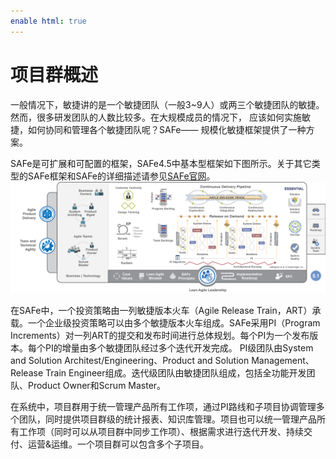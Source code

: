 ```yaml
---
enable html: true
---
```

# 项目群概述

一般情况下，敏捷讲的是一个敏捷团队（一般3~9人）或两三个敏捷团队的敏捷。然而，很多研发团队的人数比较多。在大规模成员的情况下， 应该如何实施敏捷，如何协同和管理各个敏捷团队呢？SAFe—— 规模化敏捷框架提供了一种方案。

SAFe是可扩展和可配置的框架，SAFe4.5中基本型框架如下图所示。关于其它类型的SAFe框架和SAFe的详细描述请参见[SAFe官网](https://www.scaledagileframework.com/#)。
![](fig/essential.png)


在SAFe中，一个投资策略由一列敏捷版本火车（Agile Release Train，ART）承载。一个企业级投资策略可以由多个敏捷版本火车组成。SAFe采用PI（Program Increments）对一列ART的提交和发布时间进行总体规划。每个PI为一个发布版本。每个PI的增量由多个敏捷团队经过多个迭代开发完成。
PI级团队由System and Solution Architest/Engineering、Product and Solution Management、Release Train Engineer组成。迭代级团队由敏捷团队组成，包括全功能开发团队、Product Owner和Scrum Master。


在系统中，项目群用于统一管理产品所有工作项，通过PI路线和子项目协调管理多个团队，同时提供项目群级的统计报表、知识库管理。项目也可以统一管理产品所有工作项（同时可以从项目群中同步工作项）、根据需求进行迭代开发、持续交付、运营&运维。一个项目群可以包含多个子项目。
